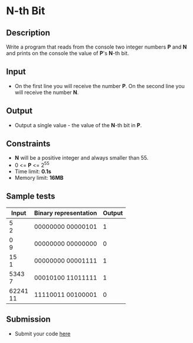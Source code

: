 # N-th Bit

## Description
Write a program that reads from the console two integer numbers **P** and **N** and prints on the console the value of **P**'s **N**-th bit. 

## Input
- On the first line you will receive the number **P**. On the second line you will receive the number **N**.

## Output
- Output a single value - the value of the **N**-th bit in **P**.

## Constraints
- **N** will be a positive integer and always smaller than 55.
- 0 <= **P** <= 2<sup>55</sup>
- Time limit: **0.1s**
- Memory limit: **16MB**

## Sample tests

|     Input       | Binary representation  |     Output      |
|-----------------|------------------------|-----------------|
| 5<br/>2         | 00000000 00000101      | 1               |
| 0<br/>9         | 00000000 00000000      | 0               |
| 15<br/>1        | 00000000 00001111      | 1               |
| 5343<br/>7      | 00010100 11011111      | 1               |
| 62241<br/>11    | 11110011 00100001      | 0               |

## Submission
- Submit your code [here](http://bgcoder.com/Contests/Compete/Index/310#11)

